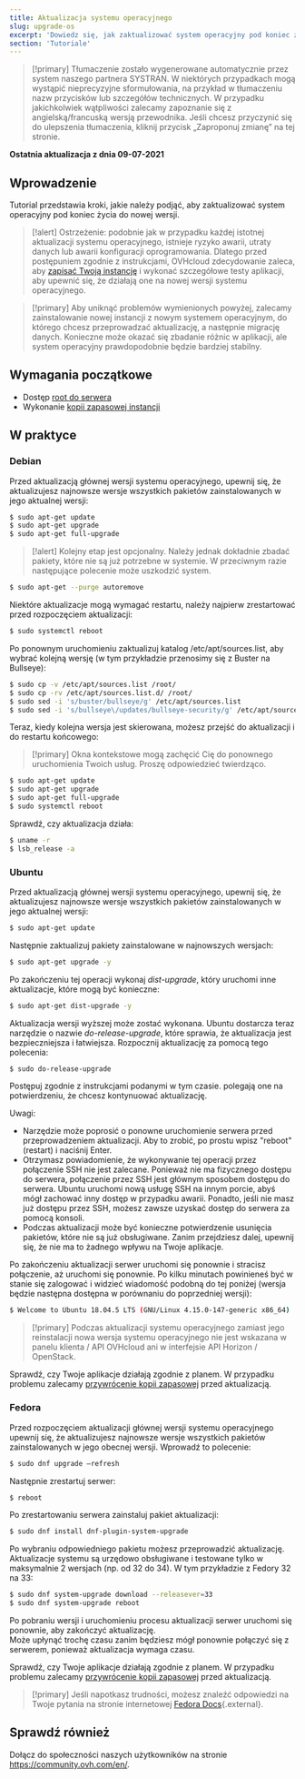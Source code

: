 ```yaml
---
title: Aktualizacja systemu operacyjnego
slug: upgrade-os
excerpt: 'Dowiedz się, jak zaktualizować system operacyjny pod koniec życia'
section: 'Tutoriale'
---
```


> [!primary]
> Tłumaczenie zostało wygenerowane automatycznie przez system naszego partnera SYSTRAN. W niektórych przypadkach mogą wystąpić nieprecyzyjne sformułowania, na przykład w tłumaczeniu nazw przycisków lub szczegółów technicznych. W przypadku jakichkolwiek wątpliwości zalecamy zapoznanie się z angielską/francuską wersją przewodnika. Jeśli chcesz przyczynić się do ulepszenia tłumaczenia, kliknij przycisk „Zaproponuj zmianę” na tej stronie.
>

**Ostatnia aktualizacja z dnia 09-07-2021**

## Wprowadzenie

Tutorial przedstawia kroki, jakie należy podjąć, aby zaktualizować system operacyjny pod koniec życia do nowej wersji.

> [!alert]
> Ostrzeżenie: podobnie jak w przypadku każdej istotnej aktualizacji systemu operacyjnego, istnieje ryzyko awarii, utraty danych lub awarii konfiguracji oprogramowania.
> Dlatego przed postępuniem zgodnie z instrukcjami, OVHcloud zdecydowanie zaleca, aby [zapisać Twoją instancję](../kopia_zapasowa_instancji/) i wykonać szczegółowe testy aplikacji, aby upewnić się, że działają one na nowej wersji systemu operacyjnego.
>

> [!primary]
> Aby uniknąć problemów wymienionych powyżej, zalecamy zainstalowanie nowej instancji z nowym systemem operacyjnym, do którego chcesz przeprowadzać aktualizację, a następnie migrację danych.
> Konieczne może okazać się zbadanie różnic w aplikacji, ale system operacyjny prawdopodobnie będzie bardziej stabilny.
>

## Wymagania początkowe

- Dostęp [root do serwera](../dostep_root_i_zdefiniowanie_hasla/)
- Wykonanie [kopii zapasowej instancji](../kopia_zapasowa_instancji/)

## W praktyce

### Debian

Przed aktualizacją głównej wersji systemu operacyjnego, upewnij się, że aktualizujesz najnowsze wersje wszystkich pakietów zainstalowanych w jego aktualnej wersji:

```bash
$ sudo apt-get update
$ sudo apt-get upgrade
$ sudo apt-get full-upgrade
```

> [!alert]
> Kolejny etap jest opcjonalny.
> Należy jednak dokładnie zbadać pakiety, które nie są już potrzebne w systemie. W przeciwnym razie następujące polecenie może uszkodzić system. 
>

```bash
$ sudo apt-get --purge autoremove
```

Niektóre aktualizacje mogą wymagać restartu, należy najpierw zrestartować przed rozpoczęciem aktualizacji:

```bash
$ sudo systemctl reboot
```

Po ponownym uruchomieniu zaktualizuj katalog /etc/apt/sources.list, aby wybrać kolejną wersję (w tym przykładzie przenosimy się z Buster na Bullseye):

```bash
$ sudo cp -v /etc/apt/sources.list /root/
$ sudo cp -rv /etc/apt/sources.list.d/ /root/
$ sudo sed -i 's/buster/bullseye/g' /etc/apt/sources.list
$ sudo sed -i 's/bullseye\/updates/bullseye-security/g' /etc/apt/sources.list
```

Teraz, kiedy kolejna wersja jest skierowana, możesz przejść do aktualizacji i do restartu końcowego:

> [!primary]
> Okna kontekstowe mogą zachęcić Cię do ponownego uruchomienia Twoich usług. Proszę odpowiedzieć twierdząco.
>

```bash
$ sudo apt-get update
$ sudo apt-get upgrade
$ sudo apt-get full-upgrade
$ sudo systemctl reboot
```

Sprawdź, czy aktualizacja działa:

```bash
$ uname -r
$ lsb_release -a
```

### Ubuntu

Przed aktualizacją głównej wersji systemu operacyjnego, upewnij się, że aktualizujesz najnowsze wersje wszystkich pakietów zainstalowanych w jego aktualnej wersji:

```sh
$ sudo apt-get update
```

Następnie zaktualizuj pakiety zainstalowane w najnowszych wersjach:

```sh
$ sudo apt-get upgrade -y
```

Po zakończeniu tej operacji wykonaj *dist-upgrade*, który uruchomi inne aktualizacje, które mogą być konieczne:

```sh
$ sudo apt-get dist-upgrade -y
```

Aktualizacja wersji wyższej może zostać wykonana. Ubuntu dostarcza teraz narzędzie o nazwie *do-release-upgrade*, które sprawia, że aktualizacja jest bezpieczniejsza i łatwiejsza. Rozpocznij aktualizację za pomocą tego polecenia:

```sh
$ sudo do-release-upgrade
```

Postępuj zgodnie z instrukcjami podanymi w tym czasie. polegają one na potwierdzeniu, że chcesz kontynuować aktualizację.

Uwagi:

- Narzędzie może poprosić o ponowne uruchomienie serwera przed przeprowadzeniem aktualizacji. Aby to zrobić, po prostu wpisz "reboot" (restart) i naciśnij Enter.
- Otrzymasz powiadomienie, że wykonywanie tej operacji przez połączenie SSH nie jest zalecane. Ponieważ nie ma fizycznego dostępu do serwera, połączenie przez SSH jest głównym sposobem dostępu do serwera.
Ubuntu uruchomi nową usługę SSH na innym porcie, abyś mógł zachować inny dostęp w przypadku awarii. Ponadto, jeśli nie masz już dostępu przez SSH, możesz zawsze uzyskać dostęp do serwera za pomocą konsoli.
- Podczas aktualizacji może być konieczne potwierdzenie usunięcia pakietów, które nie są już obsługiwane. Zanim przejdziesz dalej, upewnij się, że nie ma to żadnego wpływu na Twoje aplikacje.

Po zakończeniu aktualizacji serwer uruchomi się ponownie i stracisz połączenie, aż uruchomi się ponownie.
Po kilku minutach powinieneś być w stanie się zalogować i widzieć wiadomość podobną do tej poniżej (wersja będzie następna dostępna w porównaniu do poprzedniej wersji):

```sh
$ Welcome to Ubuntu 18.04.5 LTS (GNU/Linux 4.15.0-147-generic x86_64)
```

> [!primary]
> Podczas aktualizacji systemu operacyjnego zamiast jego reinstalacji nowa wersja systemu operacyjnego nie jest wskazana w panelu klienta / API OVHcloud ani w interfejsie API Horizon / OpenStack.
>

Sprawdź, czy Twoje aplikacje działają zgodnie z planem. W przypadku problemu zalecamy [przywrócenie kopii zapasowej](../tworzenie_przywracanie_serwera_wirtualnego_na_podstawie_kopii_zapasowej/) przed aktualizacją.

### Fedora

Przed rozpoczęciem aktualizacji głównej wersji systemu operacyjnego upewnij się, że aktualizujesz najnowsze wersje wszystkich pakietów zainstalowanych w jego obecnej wersji. Wprowadź to polecenie:

```sh
$ sudo dnf upgrade —refresh
```

Następnie zrestartuj serwer:

```sh
$ reboot
```

Po zrestartowaniu serwera zainstaluj pakiet aktualizacji:

```sh
$ sudo dnf install dnf-plugin-system-upgrade
```

Po wybraniu odpowiedniego pakietu możesz przeprowadzić aktualizację. Aktualizacje systemu są urzędowo obsługiwane i testowane tylko w maksymalnie 2 wersjach (np. od 32 do 34).
W tym przykładzie z Fedory 32 na 33:

```sh
$ sudo dnf system-upgrade download --releasever=33
$ sudo dnf system-upgrade reboot
```

Po pobraniu wersji i uruchomieniu procesu aktualizacji serwer uruchomi się ponownie, aby zakończyć aktualizację.
<br>Może upłynąć trochę czasu zanim będziesz mógł ponownie połączyć się z serwerem, ponieważ aktualizacja wymaga czasu.

Sprawdź, czy Twoje aplikacje działają zgodnie z planem. W przypadku problemu zalecamy [przywrócenie kopii zapasowej](../tworzenie_przywracanie_serwera_wirtualnego_na_podstawie_kopii_zapasowej/) przed aktualizacją.

> [!primary]
> Jeśli napotkasz trudności, możesz znaleźć odpowiedzi na Twoje pytania na stronie internetowej [Fedora Docs](https://docs.fedoraproject.org/en-US/quick-docs/dnf-system-upgrade/){.external}.
>

## Sprawdź również

Dołącz do społeczności naszych użytkowników na stronie <https://community.ovh.com/en/>.
